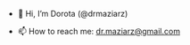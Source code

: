 - 👋 Hi, I’m Dorota (@drmaziarz)
<!--- 👀 I’m interested in ...
- 🌱 I’m currently learning ...
- 💞️ I’m looking to collaborate on ...--->
- 📫 How to reach me: dr.maziarz@gmail.com

<!---
drmaziarz/drmaziarz is a ✨ special ✨ repository because its `README.md` (this file) appears on your GitHub profile.
You can click the Preview link to take a look at your changes.
--->
